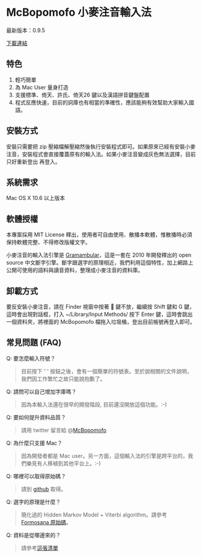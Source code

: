 # McBopomofo 小麥注音輸入法

最新版本：0.9.5

[下載連結](https://github.com/downloads/mjhsieh/McBopomofo/McBopomofo-Installer-0.9.5.zip)

## 特色

1.  輕巧簡單
2.  為 Mac User 量身打造
3.  支援標準、倚天、許氏、倚天26 鍵以及漢語拼音鍵盤配置
4.  程式反應快速，目前的詞庫也有相當的準確性，應該能夠有效幫助大家輸入國語。

## 安裝方式

安裝只需要把 zip 壓縮檔解壓縮然後執行安裝程式即可。如果原來已經有安裝小麥注音，安裝程式會直接覆蓋原有的輸入法。如果小麥注音變成灰色無法選擇，目前只好重新登出
再登入。

## 系統需求

Mac OS X 10.6 以上版本

## 軟體授權

本專案採用 MIT License 釋出，使用者可自由使用、散播本軟體，惟散播時必須保持軟體完整、不得修改版權文字。

小麥注音的輸入法引擎是 [Gramambular](https://github.com/lukhnos/formosana)，這是一套在 2010 年開發釋出的 open source 中文斷字引擎。斷字跟選字的原理相近，我們利用這個特性，加上網路上公開可使用的語料與讀音資料，整理成小麥注音的資料庫。

## 卸載方式

要反安裝小麥注音，請在 Finder 視窗中按著  鍵不放，繼續按 Shift 鍵和 G 鍵，這時會出現對話框，打入 ~/Library/Input Methods/ 按下 Enter 鍵，這時會跳出一個資料夾，將裡面的 McBopomofo 檔拖入垃圾桶，登出目前帳號再登入即可。

## 常見問題 (FAQ)

Q: 要怎麼輸入符號？

> 目前按下 '`' 按鈕之後，會有一個簡單的符號表。至於說相關的文件說明，我們因工作繁忙之故只能說抱歉了。

Q: 請問可以自己增加字庫嗎？

> 因為本輸入法還在很早的開發階段, 目前還沒開放這個功能。:-)

Q: 要如何提升資料品質？

> 請用 twitter 留言給 @[McBopomofo](https://twitter.com/McBopomofo)

Q: 為什麼只支援 Mac？

> 因為開發者都是 Mac user。另一方面，這個輸入法的引擎是跨平台的，我們樂見有人移植到其他平台上。:-)

Q: 哪裡可以取得原始碼？

> 請到 [github](https://github.com/mjhsieh/McBopomofo) 取得。

Q: 選字的原理是什麼？

> 簡化過的 Hidden Markov Model + Viterbi algorithm。請參考 [Formosana 原始碼](https://github.com/lukhnos/formosana)。

Q: 資料是從哪邊來的？
    
> 請參考[這張清單](textpool.html)
